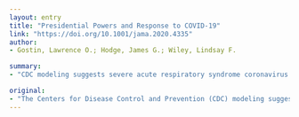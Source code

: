 ```yaml
---
layout: entry
title: "Presidential Powers and Response to COVID-19"
link: "https://doi.org/10.1001/jama.2020.4335"
author:
- Gostin, Lawrence O.; Hodge, James G.; Wiley, Lindsay F.

summary:
- "CDC modeling suggests severe acute respiratory syndrome coronavirus 2 (SARS-CoV-2) could infect more than 60% of the US population. Social distancing aims to flatten the epidemic curve to moderate demand on the health system. On March 16, health officers issued mandatory orders to shelter in place, making it a misdemeanor offense to leave home for any nonessential purpose. President Trump has declared a national emergency along with 50 governors declaring state emergencies."

original:
- "The Centers for Disease Control and Prevention (CDC) modeling suggests that, without mitigation, severe acute respiratory syndrome coronavirus 2 (SARS-CoV-2), the virus that causes novel coronavirus disease 2019 (COVID-19), could infect more than 60% of the US population.1 President Trump has declared a national emergency along with 50 governors declaring state emergencies (Figure), which are unprecedented actions. Social distancing aims to flatten the epidemic curve to moderate demand on the health system. Consequently, whether through voluntary actions or state mandates, individuals are increasingly sheltering at home, schools and universities are closing, businesses are altering operations, and mass gatherings are being canceled. On March 16, the health officers of 6 local governments in the San Francisco Bay Area issued mandatory orders to shelter in place, making it a misdemeanor offense to leave home for any nonessential purpose."
---
```


